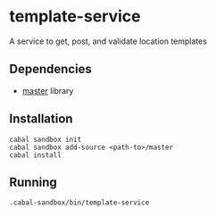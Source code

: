 # template-service

A service to get, post, and validate location templates

## Dependencies
* [master](https://github.com/plow-technologies/master) library

## Installation

```
cabal sandbox init
cabal sandbox add-source <path-to>/master
cabal install
```

## Running
```
.cabal-sandbox/bin/template-service
```
